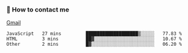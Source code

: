 
### 📮 How to contact me

[Gmail](lshcara@gmail.com)

<!--START_SECTION:waka-->

```text
JavaScript   27 mins         ███████████████████▒░░░░░   77.83 %
HTML         3 mins          ██▓░░░░░░░░░░░░░░░░░░░░░░   10.67 %
Other        2 mins          █▓░░░░░░░░░░░░░░░░░░░░░░░   06.20 %
```

<!--END_SECTION:waka-->
